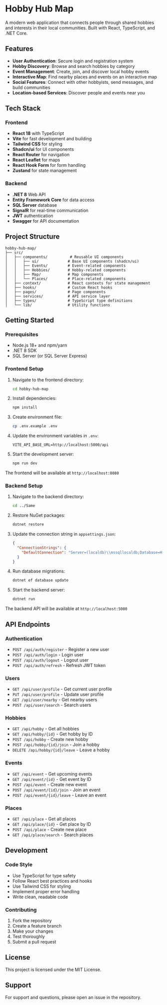 # Hobby Hub Map

A modern web application that connects people through shared hobbies and interests in their local communities. Built with React, TypeScript, and .NET Core.

## Features

- **User Authentication**: Secure login and registration system
- **Hobby Discovery**: Browse and search hobbies by category
- **Event Management**: Create, join, and discover local hobby events
- **Interactive Map**: Find nearby places and events on an interactive map
- **Social Features**: Connect with other hobbyists, send messages, and build communities
- **Location-based Services**: Discover people and events near you

## Tech Stack

### Frontend
- **React 18** with TypeScript
- **Vite** for fast development and building
- **Tailwind CSS** for styling
- **Shadcn/ui** for UI components
- **React Router** for navigation
- **React Leaflet** for maps
- **React Hook Form** for form handling
- **Zustand** for state management

### Backend
- **.NET 8** Web API
- **Entity Framework Core** for data access
- **SQL Server** database
- **SignalR** for real-time communication
- **JWT** authentication
- **Swagger** for API documentation

## Project Structure

```
hobby-hub-map/
├── src/
│   ├── components/          # Reusable UI components
│   │   ├── ui/             # Base UI components (shadcn/ui)
│   │   ├── Events/         # Event-related components
│   │   ├── Hobbies/        # Hobby-related components
│   │   ├── Map/            # Map components
│   │   └── Places/         # Place-related components
│   ├── context/            # React contexts for state management
│   ├── hooks/              # Custom React hooks
│   ├── pages/              # Page components
│   ├── services/           # API service layer
│   ├── types/              # TypeScript type definitions
│   └── lib/                # Utility functions
```

## Getting Started

### Prerequisites

- Node.js 18+ and npm/yarn
- .NET 8 SDK
- SQL Server (or SQL Server Express)

### Frontend Setup

1. Navigate to the frontend directory:
   ```bash
   cd hobby-hub-map
   ```

2. Install dependencies:
   ```bash
   npm install
   ```

3. Create environment file:
   ```bash
   cp .env.example .env
   ```

4. Update the environment variables in `.env`:
   ```
   VITE_API_BASE_URL=http://localhost:5000/api
   ```

5. Start the development server:
   ```bash
   npm run dev
   ```

The frontend will be available at `http://localhost:8080`

### Backend Setup

1. Navigate to the backend directory:
   ```bash
   cd ../Same
   ```

2. Restore NuGet packages:
   ```bash
   dotnet restore
   ```

3. Update the connection string in `appsettings.json`:
   ```json
   {
     "ConnectionStrings": {
       "DefaultConnection": "Server=(localdb)\\mssqllocaldb;Database=HobbyHubMap;Trusted_Connection=true;MultipleActiveResultSets=true"
     }
   }
   ```

4. Run database migrations:
   ```bash
   dotnet ef database update
   ```

5. Start the backend server:
   ```bash
   dotnet run
   ```

The backend API will be available at `http://localhost:5000`

## API Endpoints

### Authentication
- `POST /api/auth/register` - Register a new user
- `POST /api/auth/login` - Login user
- `POST /api/auth/logout` - Logout user
- `POST /api/auth/refresh` - Refresh JWT token

### Users
- `GET /api/user/profile` - Get current user profile
- `PUT /api/user/profile` - Update user profile
- `GET /api/user/nearby` - Get nearby users
- `POST /api/user/search` - Search users

### Hobbies
- `GET /api/hobby` - Get all hobbies
- `GET /api/hobby/{id}` - Get hobby by ID
- `POST /api/hobby` - Create new hobby
- `POST /api/hobby/{id}/join` - Join a hobby
- `DELETE /api/hobby/{id}/leave` - Leave a hobby

### Events
- `GET /api/event` - Get upcoming events
- `GET /api/event/{id}` - Get event by ID
- `POST /api/event` - Create new event
- `POST /api/event/{id}/join` - Join an event
- `POST /api/event/{id}/leave` - Leave an event

### Places
- `GET /api/place` - Get all places
- `GET /api/place/{id}` - Get place by ID
- `POST /api/place` - Create new place
- `GET /api/place/search` - Search places

## Development

### Code Style
- Use TypeScript for type safety
- Follow React best practices and hooks
- Use Tailwind CSS for styling
- Implement proper error handling
- Write clean, readable code

### Contributing
1. Fork the repository
2. Create a feature branch
3. Make your changes
4. Test thoroughly
5. Submit a pull request

## License

This project is licensed under the MIT License.

## Support

For support and questions, please open an issue in the repository.